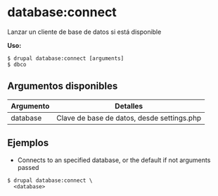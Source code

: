 # database:connect
Lanzar un cliente de base de datos si está disponible

**Uso:**
```
$ drupal database:connect [arguments]
$ dbco  
```

## Argumentos disponibles
Argumento | Detalles
---------|-------------
database | Clave de base de datos, desde settings.php

## Ejemplos
* Connects to an specified database, or the default if not arguments passed
```
$ drupal database:connect \
  <database>

```
